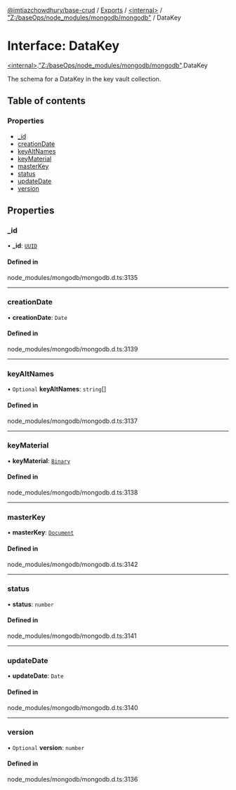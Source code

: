 [@imtiazchowdhury/base-crud](../README.md) / [Exports](../modules.md) / [\<internal\>](../modules/internal_.md) / ["Z:/baseOps/node\_modules/mongodb/mongodb"](../modules/internal_._Z__baseOps_node_modules_mongodb_mongodb_.md) / DataKey

# Interface: DataKey

[\<internal\>](../modules/internal_.md).["Z:/baseOps/node\_modules/mongodb/mongodb"](../modules/internal_._Z__baseOps_node_modules_mongodb_mongodb_.md).DataKey

The schema for a DataKey in the key vault collection.

## Table of contents

### Properties

- [\_id](internal_._Z__baseOps_node_modules_mongodb_mongodb_.DataKey.md#_id)
- [creationDate](internal_._Z__baseOps_node_modules_mongodb_mongodb_.DataKey.md#creationdate)
- [keyAltNames](internal_._Z__baseOps_node_modules_mongodb_mongodb_.DataKey.md#keyaltnames)
- [keyMaterial](internal_._Z__baseOps_node_modules_mongodb_mongodb_.DataKey.md#keymaterial)
- [masterKey](internal_._Z__baseOps_node_modules_mongodb_mongodb_.DataKey.md#masterkey)
- [status](internal_._Z__baseOps_node_modules_mongodb_mongodb_.DataKey.md#status)
- [updateDate](internal_._Z__baseOps_node_modules_mongodb_mongodb_.DataKey.md#updatedate)
- [version](internal_._Z__baseOps_node_modules_mongodb_mongodb_.DataKey.md#version)

## Properties

### \_id

• **\_id**: [`UUID`](../classes/internal_._Z__baseOps_node_modules_mongodb_mongodb_.BSON.UUID.md)

#### Defined in

node_modules/mongodb/mongodb.d.ts:3135

___

### creationDate

• **creationDate**: `Date`

#### Defined in

node_modules/mongodb/mongodb.d.ts:3139

___

### keyAltNames

• `Optional` **keyAltNames**: `string`[]

#### Defined in

node_modules/mongodb/mongodb.d.ts:3137

___

### keyMaterial

• **keyMaterial**: [`Binary`](../classes/internal_._Z__baseOps_node_modules_mongodb_mongodb_.Binary.md)

#### Defined in

node_modules/mongodb/mongodb.d.ts:3138

___

### masterKey

• **masterKey**: [`Document`](internal_.Document-1.md)

#### Defined in

node_modules/mongodb/mongodb.d.ts:3142

___

### status

• **status**: `number`

#### Defined in

node_modules/mongodb/mongodb.d.ts:3141

___

### updateDate

• **updateDate**: `Date`

#### Defined in

node_modules/mongodb/mongodb.d.ts:3140

___

### version

• `Optional` **version**: `number`

#### Defined in

node_modules/mongodb/mongodb.d.ts:3136
